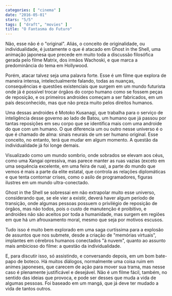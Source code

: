 ```yaml
---
categories: [ "cinema" ]
date: "2016-05-01"
stars: "5/5"
tags: [ "draft", "movies" ]
title: "O Fantasma do Futuro"
---
```

Não, esse não é o "original". Aliás, o conceito de originalidade,
ou individualidade, é justamente o que é atacado em Ghost in the
Shell, uma animação japonesa que precede em muito toda a discussão
filosófica gerada pelo filme Matrix, dos irmãos Wachoski, e que marca
a predominância do tema em Hollywood.

Porém, atacar talvez seja uma palavra forte. Esse é um filme
que explora de maneira intensa, intelectualmente falando, todas as
nuanças, consequências e questões existenciais que surgem em um mundo
futurista onde já é possível trocar órgãos do corpo humano como se
fossem peças de reposição, e os primeiros androides começam a ser
fabricados, em um país desconhecido, mas que não preza muito pelos
direitos humanos.

Uma dessas androides é Motoko Kusanagi, que trabalha para o serviço de
inteligência desse governo ao lado de Batou, um humano que já passou por
tantas reposições em seu corpo que se identifica mais com uma androide
do que com um humano. O que diferencia um ou outro nesse universo é o
que é chamado de alma: sinais neurais de um ser humano original. Esse
conceito, no entanto, terá que mudar em algum momento. A questão da
individualidade já foi longe demais. 

Visualizado como um mundo sombrio, onde sobrados se elevam aos céus,
como uma Xangai opressiva, mas parece manter as ruas vazias (exceto
em uma sequência excelente, em uma feira de rua), a parte do mundo
que vemos é mais a parte da elite estatal, que controla as relações
diplomáticas e que tenta contornar crises, como o asilo de programadores,
figuras ilustres em um mundo ultra-conectado.

Ghost in the Shell se sobressai em não extrapolar muito esse universo,
considerando que, se ele vier a existir, deverá haver algum período de
transição, onde algumas pessoas possuem o privilégio de reposição de
órgãos, mas não todos, pois o custo de manutenção é proibitivo, e
androides não são aceitos por toda a humanidade, mas surgem em regiões
em que há um afrouxamento moral, mesmo que seja por motivos escusos.

Tudo isso é muito bem explorado em uma saga curtíssima para a explosão
de assuntos que nos submete, desde a criação de "memórias virtuais",
implantes em cérebros humanos conectados "à nuvem", quanto ao assunto
mais ambicioso do filme: a questão da individualidade.

E, para discutir isso, só assistindo, e conversando depois, em um bom
bate-papo de boteco. Há muitos diálogos, normalmente uma coisa ruim em
animes japoneses, que carecem de ação para mover sua trama, mas nesse
caso é plenamente justificável e desejável. Não é um filme fácil,
também, no sentido das ideias que provoca, e pode ser desses que muda
a vida de algumas pessoas. Foi baseado em um mangá, que já deve ter
mudado a vida de tantos outros.
